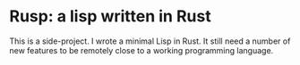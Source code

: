 # Rusp: a lisp written in Rust

This is a side-project. I wrote a minimal Lisp in Rust. It still need a number
of new features to be remotely close to a working programming language.
